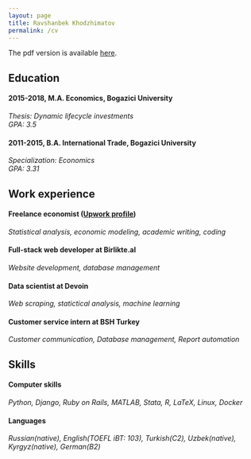 ```yaml
---
layout: page
title: Ravshanbek Khodzhimatov
permalink: /cv
---
```


The pdf version is available [here](/assets/cv.pdf).

## Education

#### 2015-2018, M.A. Economics, **Bogazici University**
_Thesis: Dynamic lifecycle investments_  
_GPA: 3.5_
#### 2011-2015, B.A. International Trade, **Bogazici University**
_Specialization: Economics_  
_GPA: 3.31_



## Work experience

#### Freelance economist ([Upwork profile](http://www.upwork.com/freelancers/~0162b27256ebe8d1db))
_Statistical analysis, economic modeling, academic writing, coding_
#### Full-stack web developer at **Birlikte.al**
_Website development, database management_  
#### Data scientist at **Devoin**
_Web scraping, statictical analysis, machine learning_  
#### Customer service intern at **BSH Turkey**
_Customer communication, Database management, Report automation_
## Skills
#### Computer skills
_Python, Django, Ruby on Rails, MATLAB, Stata, R, LaTeX, Linux, Docker_
#### Languages
_Russian(native), English(TOEFL iBT: 103), Turkish(C2), Uzbek(native), Kyrgyz(native), German(B2)_
